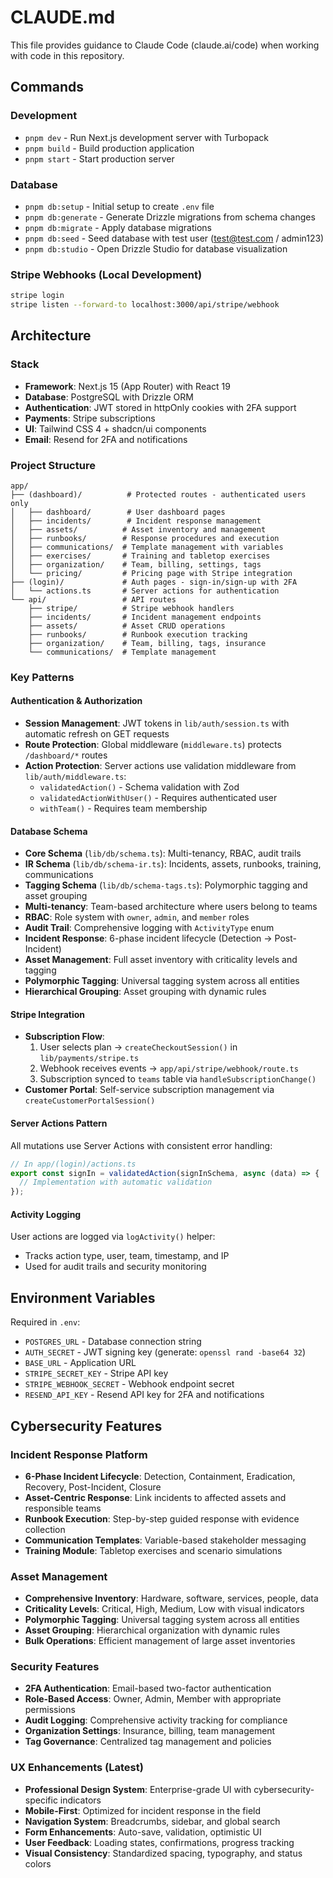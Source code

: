 # CLAUDE.md

This file provides guidance to Claude Code (claude.ai/code) when working with code in this repository.

## Commands

### Development
- `pnpm dev` - Run Next.js development server with Turbopack
- `pnpm build` - Build production application
- `pnpm start` - Start production server

### Database
- `pnpm db:setup` - Initial setup to create `.env` file
- `pnpm db:generate` - Generate Drizzle migrations from schema changes
- `pnpm db:migrate` - Apply database migrations
- `pnpm db:seed` - Seed database with test user (test@test.com / admin123)
- `pnpm db:studio` - Open Drizzle Studio for database visualization

### Stripe Webhooks (Local Development)
```bash
stripe login
stripe listen --forward-to localhost:3000/api/stripe/webhook
```

## Architecture

### Stack
- **Framework**: Next.js 15 (App Router) with React 19
- **Database**: PostgreSQL with Drizzle ORM
- **Authentication**: JWT stored in httpOnly cookies with 2FA support
- **Payments**: Stripe subscriptions
- **UI**: Tailwind CSS 4 + shadcn/ui components
- **Email**: Resend for 2FA and notifications

### Project Structure
```
app/
├── (dashboard)/          # Protected routes - authenticated users only
│   ├── dashboard/        # User dashboard pages
│   ├── incidents/        # Incident response management
│   ├── assets/          # Asset inventory and management
│   ├── runbooks/        # Response procedures and execution
│   ├── communications/  # Template management with variables
│   ├── exercises/       # Training and tabletop exercises
│   ├── organization/    # Team, billing, settings, tags
│   └── pricing/         # Pricing page with Stripe integration
├── (login)/             # Auth pages - sign-in/sign-up with 2FA
│   └── actions.ts       # Server actions for authentication
└── api/                 # API routes
    ├── stripe/          # Stripe webhook handlers
    ├── incidents/       # Incident management endpoints
    ├── assets/          # Asset CRUD operations
    ├── runbooks/        # Runbook execution tracking
    ├── organization/    # Team, billing, tags, insurance
    └── communications/  # Template management
```

### Key Patterns

#### Authentication & Authorization
- **Session Management**: JWT tokens in `lib/auth/session.ts` with automatic refresh on GET requests
- **Route Protection**: Global middleware (`middleware.ts`) protects `/dashboard/*` routes
- **Action Protection**: Server actions use validation middleware from `lib/auth/middleware.ts`:
  - `validatedAction()` - Schema validation with Zod
  - `validatedActionWithUser()` - Requires authenticated user
  - `withTeam()` - Requires team membership

#### Database Schema
- **Core Schema** (`lib/db/schema.ts`): Multi-tenancy, RBAC, audit trails
- **IR Schema** (`lib/db/schema-ir.ts`): Incidents, assets, runbooks, training, communications
- **Tagging Schema** (`lib/db/schema-tags.ts`): Polymorphic tagging and asset grouping
- **Multi-tenancy**: Team-based architecture where users belong to teams
- **RBAC**: Role system with `owner`, `admin`, and `member` roles
- **Audit Trail**: Comprehensive logging with `ActivityType` enum
- **Incident Response**: 6-phase incident lifecycle (Detection → Post-Incident)
- **Asset Management**: Full asset inventory with criticality levels and tagging
- **Polymorphic Tagging**: Universal tagging system across all entities
- **Hierarchical Grouping**: Asset grouping with dynamic rules

#### Stripe Integration
- **Subscription Flow**:
  1. User selects plan → `createCheckoutSession()` in `lib/payments/stripe.ts`
  2. Webhook receives events → `app/api/stripe/webhook/route.ts`
  3. Subscription synced to `teams` table via `handleSubscriptionChange()`
- **Customer Portal**: Self-service subscription management via `createCustomerPortalSession()`

#### Server Actions Pattern
All mutations use Server Actions with consistent error handling:
```typescript
// In app/(login)/actions.ts
export const signIn = validatedAction(signInSchema, async (data) => {
  // Implementation with automatic validation
});
```

#### Activity Logging
User actions are logged via `logActivity()` helper:
- Tracks action type, user, team, timestamp, and IP
- Used for audit trails and security monitoring

## Environment Variables

Required in `.env`:
- `POSTGRES_URL` - Database connection string
- `AUTH_SECRET` - JWT signing key (generate: `openssl rand -base64 32`)
- `BASE_URL` - Application URL
- `STRIPE_SECRET_KEY` - Stripe API key
- `STRIPE_WEBHOOK_SECRET` - Webhook endpoint secret
- `RESEND_API_KEY` - Resend API key for 2FA and notifications

## Cybersecurity Features

### Incident Response Platform
- **6-Phase Incident Lifecycle**: Detection, Containment, Eradication, Recovery, Post-Incident, Closure
- **Asset-Centric Response**: Link incidents to affected assets and responsible teams
- **Runbook Execution**: Step-by-step guided response with evidence collection
- **Communication Templates**: Variable-based stakeholder messaging
- **Training Module**: Tabletop exercises and scenario simulations

### Asset Management
- **Comprehensive Inventory**: Hardware, software, services, people, data
- **Criticality Levels**: Critical, High, Medium, Low with visual indicators
- **Polymorphic Tagging**: Universal tagging system across all entities
- **Asset Grouping**: Hierarchical organization with dynamic rules
- **Bulk Operations**: Efficient management of large asset inventories

### Security Features
- **2FA Authentication**: Email-based two-factor authentication
- **Role-Based Access**: Owner, Admin, Member with appropriate permissions
- **Audit Logging**: Comprehensive activity tracking for compliance
- **Organization Settings**: Insurance, billing, team management
- **Tag Governance**: Centralized tag management and policies

### UX Enhancements (Latest)
- **Professional Design System**: Enterprise-grade UI with cybersecurity-specific indicators
- **Mobile-First**: Optimized for incident response in the field
- **Navigation System**: Breadcrumbs, sidebar, and global search
- **Form Enhancements**: Auto-save, validation, optimistic UI
- **User Feedback**: Loading states, confirmations, progress tracking
- **Visual Consistency**: Standardized spacing, typography, and status colors